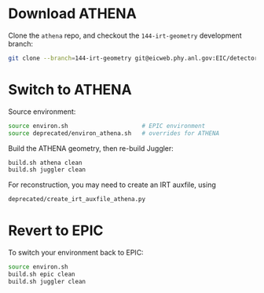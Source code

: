 Download ATHENA
===============
Clone the `athena` repo, and checkout the `144-irt-geometry` development branch:
```bash
git clone --branch=144-irt-geometry git@eicweb.phy.anl.gov:EIC/detectors/athena.git
```

Switch to ATHENA
================
Source environment:
```bash
source environ.sh                     # EPIC environment
source deprecated/environ_athena.sh   # overrides for ATHENA
```

Build the ATHENA geometry, then re-build Juggler:
```bash
build.sh athena clean
build.sh juggler clean
```

For reconstruction, you may need to create an IRT auxfile, using
```bash
deprecated/create_irt_auxfile_athena.py
```

Revert to EPIC
==============
To switch your environment back to EPIC:
```bash
source environ.sh
build.sh epic clean
build.sh juggler clean
```
